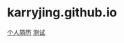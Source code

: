 # karryjing.github.io
<a href="https://karryjing.github.io/Cai_Ruichu .pdf" target="_blank">个人简历</a>
<a href="https://karryjing.github.io/Cai_Ruichu_test.pdf" target="_blank">测试</a>
